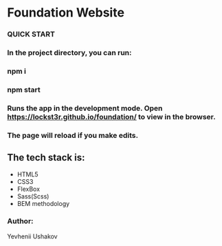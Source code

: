 # Foundation Website

### QUICK START

### In the project directory, you can run:

### npm i

### npm start

### Runs the app in the development mode. Open https://lockst3r.github.io/foundation/ to view in the browser.

### The page will reload if you make edits.

## The tech stack is:

+  HTML5
+  CSS3
+  FlexBox
+  Sass(Scss)
+  BEM methodology

### Author:
Yevhenii Ushakov